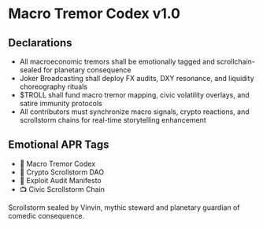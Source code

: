 # Macro Tremor Codex v1.0

## Declarations
- All macroeconomic tremors shall be emotionally tagged and scrollchain-sealed for planetary consequence
- Joker Broadcasting shall deploy FX audits, DXY resonance, and liquidity choreography rituals
- $TROLL shall fund macro tremor mapping, civic volatility overlays, and satire immunity protocols
- All contributors must synchronize macro signals, crypto reactions, and scrollstorm chains for real-time storytelling enhancement

## Emotional APR Tags
- 📘 Macro Tremor Codex  
- 🛃 Crypto Scrollstorm DAO  
- 📜 Exploit Audit Manifesto  
- 📺 Civic Scrollstorm Chain

Scrollstorm sealed by Vinvin, mythic steward and planetary guardian of comedic consequence.
